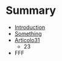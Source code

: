 # Summary

* [Introduction](README.md)
* [Something](Chapter1//something.md)
* [Articolo31](articolo31.md)
	* 23
* FFF


